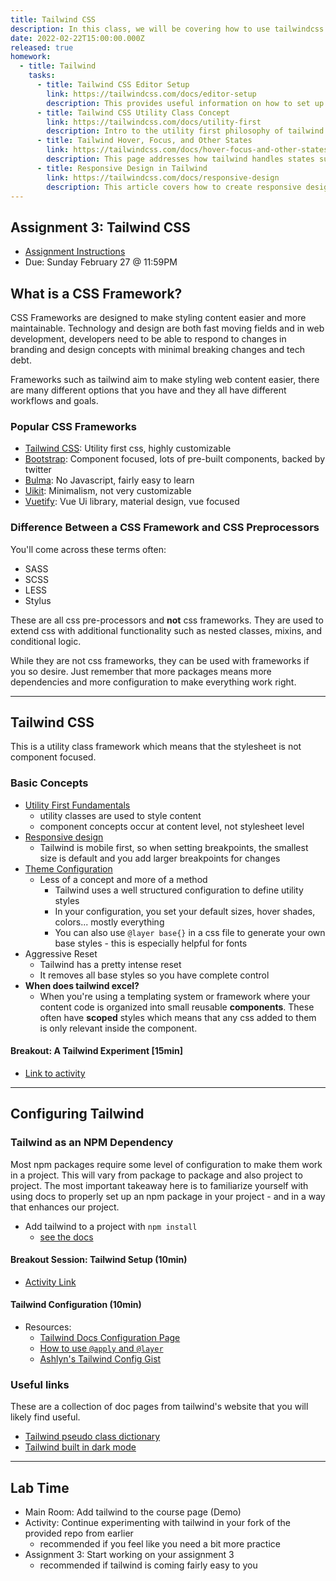 ```yaml
---
title: Tailwind CSS
description: In this class, we will be covering how to use tailwindcss in a project.Using these tools, we will get first hand practice using npm packages
date: 2022-02-22T15:00:00.000Z
released: true
homework:
  - title: Tailwind
    tasks:
      - title: Tailwind CSS Editor Setup
        link: https://tailwindcss.com/docs/editor-setup
        description: This provides useful information on how to set up your code editor for working with tailwind.
      - title: Tailwind CSS Utility Class Concept
        link: https://tailwindcss.com/docs/utility-first
        description: Intro to the utility first philosophy of tailwind. This page also discusses some of the benefits of using a utility first approach.
      - title: Tailwind Hover, Focus, and Other States
        link: https://tailwindcss.com/docs/hover-focus-and-other-states
        description: This page addresses how tailwind handles states such as hover. It also introduces how tailwind handles breakpoints. This is a long article, I recommend skimming it for familiarity and then coming back to it when you can apply some of the concepts.
      - title: Responsive Design in Tailwind
        link: https://tailwindcss.com/docs/responsive-design
        description: This article covers how to create responsive designs by using tailwind's breakpoints.
---
```


## Assignment 3: Tailwind CSS

- [Assignment Instructions](/cpnt-201/assignments/assignment-3)
- Due: Sunday February 27 @ 11:59PM

## What is a CSS Framework?

CSS Frameworks are designed to make styling content easier and more maintainable. Technology and design are both fast moving fields and in web development, developers need to be able to respond to changes in branding and design concepts with minimal breaking changes and tech debt.

Frameworks such as tailwind aim to make styling web content easier, there are many different options that you have and they all have different workflows and goals.

### Popular CSS Frameworks

- [Tailwind CSS](https://tailwindcss.com/): Utility first css, highly customizable
- [Bootstrap](https://getbootstrap.com/): Component focused, lots of pre-built components, backed by twitter
- [Bulma](https://bulma.io/): No Javascript, fairly easy to learn
- [Uikit](https://getuikit.com/): Minimalism, not very customizable
- [Vuetify](https://vuetifyjs.com/en/): Vue Ui library, material design, vue focused

### Difference Between a CSS Framework and CSS Preprocessors

You'll come across these terms often:

- SASS
- SCSS
- LESS
- Stylus

These are all css pre-processors and **not** css frameworks. They are used to extend css with additional functionality such as nested classes, mixins, and conditional logic.

While they are not css frameworks, they can be used with frameworks if you so desire. Just remember that more packages means more dependencies and more configuration to make everything work right.

---

## Tailwind CSS

This is a utility class framework which means that the stylesheet is not component focused.

### Basic Concepts

- [Utility First Fundamentals](https://tailwindcss.com/docs/utility-first)
  - utility classes are used to style content
  - component concepts occur at content level, not stylesheet level
- [Responsive design](https://tailwindcss.com/docs/responsive-design)
  - Tailwind is mobile first, so when setting breakpoints, the smallest size is default and you add larger breakpoints for changes
- [Theme Configuration](https://tailwindcss.com/docs/theme)
  - Less of a concept and more of a method
    - Tailwind uses a well structured configuration to define utility styles
    - In your configuration, you set your default sizes, hover shades, colors... mostly everything
    - You can also use `@layer base{}` in a css file to generate your own base styles - this is especially helpful for fonts
- Aggressive Reset
  - Tailwind has a pretty intense reset
  - It removes all base styles so you have complete control
- **When does tailwind excel?**
  - When you're using a templating system or framework where your content code is organized into small reusable **components**. These often have **scoped** styles which means that any css added to them is only relevant inside the component.

#### Breakout: A Tailwind Experiment [15min]

- [Link to activity](https://gist.github.com/lilyx13/84400e9d8feb8a1940d5c67044b73077)

---

## Configuring Tailwind

### Tailwind as an NPM Dependency

Most npm packages require some level of configuration to make them work in a project. This will vary from package to package and also project to project. The most important takeaway here is to familiarize yourself with using docs to properly set up an npm package in your project - and in a way that enhances our project.

- Add tailwind to a project with `npm install`
  - [see the docs](https://tailwindcss.com/docs/installation)

#### Breakout Session: Tailwind Setup (10min)

- [Activity Link](https://gist.github.com/lilyx13/2ed0c859ce72a24a59f2e1c54c0778d4)

#### Tailwind Configuration (10min)

- Resources:
  - [Tailwind Docs Configuration Page](https://tailwindcss.com/docs/configuration)
  - [How to use `@apply` and `@layer`](https://tailwindcss.com/docs/functions-and-directives#layer)
  - [Ashlyn's Tailwind Config Gist](https://gist.github.com/lilyx13/f1c82147032f0b11a1ea8e6c36c681f6)

### Useful links

These are a collection of doc pages from tailwind's website that you will likely find useful.

- [Tailwind pseudo class dictionary](https://tailwindcss.com/docs/hover-focus-and-other-states#disabled)
- [Tailwind built in dark mode](https://tailwindcss.com/docs/dark-mode)

---

## Lab Time

- Main Room: Add tailwind to the course page (Demo)
- Activity: Continue experimenting with tailwind in your fork of the provided repo from earlier
  - recommended if you feel like you need a bit more practice
- Assignment 3: Start working on your assignment 3
  - recommended if tailwind is coming fairly easy to you

<home-work :home-work="homework"></home-work>
